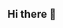 ## Hi there 👋

<!--
**karencassani/karencassani** is a ✨ _special_ ✨ repository because its `README.md` (this file) appears on your GitHub profile.

Here are some ideas to get you started:

- 👋 Hi, I'm Karen Cassani 
- 🌱 I’m currently learning Python and C/C ++
- 👯 I’m looking to collaborate on projects to learn more about software development and programming
- 📫 How to reach me: I am on linkedin as Karen Cassani Patiño 

